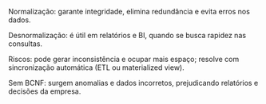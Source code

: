 Normalização: garante integridade, elimina redundância e evita erros nos dados.

Desnormalização: é útil em relatórios e BI, quando se busca rapidez nas consultas.

Riscos: pode gerar inconsistência e ocupar mais espaço; resolve com sincronização automática (ETL ou materialized view).

Sem BCNF: surgem anomalias e dados incorretos, prejudicando relatórios e decisões da empresa.